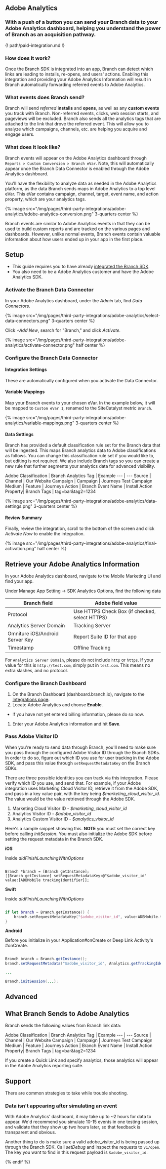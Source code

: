 ## Adobe Analytics

### With a push of a button you can send your Branch data to your Adobe Analytics dashboard, helping you understand the power of Branch as an acquisition pathway.

{! path/paid-integration.md !}

### How does it work?

Once the Branch SDK is integrated into an app, Branch can detect which links are leading to installs, re-opens, and users' actions. Enabling this integration and providing your Adobe Analytics Information will result in Branch automatically forwarding referred events to Adobe Analytics.

### What events does Branch send?

Branch will send *referred* **installs** and **opens**, as well as any **custom events** you track with Branch. Non-referred events, clicks, web session starts, and pageviews will be excluded. Branch also sends all the analytics tags that are attached to the link that drove the referred event. This will allow you to analyze which campaigns, channels, etc. are helping you acquire and engage users.

### What does it look like?

Branch events will appear on the Adobe Analytics dashboard through `Reports > Custom Conversion > Branch eVar`. Note, this will automatically appear once the Branch Data Connector is enabled through the Adobe Analytics dashboard.

You'll have the flexibility to analyze data as needed in the Adobe Analytics platform, as the data Branch sends maps in Adobe Analytics to a top level eVar. This eVar contains campaign, channel, target, event name, and action property, which are your analytics tags.

{% image src="/img/pages/third-party-integrations/adobe-analytics/adobe-analytics-conversion.png" 3-quarters center %}

Branch events are similar to Adobe Analytics events in that they can be used to build custom reports and are tracked on the various pages and dashboards. However, unlike normal events, Branch events contain valuable information about how users ended up in your app in the first place.

## Setup

- This guide requires you to have already [integrated the Branch SDK](/pages/exports/data-integrations/webhooks/).
- You also need to be a Adobe Analytics customer and have the Adobe Analytics SDK.

### Activate the Branch Data Connector

In your Adobe Analytics dashboard, under the *Admin* tab, find *Data Connectors*.

{% image src="/img/pages/third-party-integrations/adobe-analytics/select-data-connectors.png" 3-quarters center %}

Click *+Add New*, search for "Branch," and click *Activate*.

{% image src="/img/pages/third-party-integrations/adobe-analytics/activate-connector.png" half center %}

### Configure the Branch Data Connector

#### Integration Settings

These are automatically configured when you activate the Data Connector.

#### Variable Mappings

Map your Branch events to your chosen eVar. In the example below, it will be mapped to `Custom eVar 1`, renamed to the SiteCatalyst metric `Branch`.

{% image src="/img/pages/third-party-integrations/adobe-analytics/variable-mappings.png" 3-quarters center %}

#### Data Settings

Branch has provided a default classification rule set for the Branch data that will be ingested. This maps Branch analytics data to Adobe classifications as follows. You can change this classification rule set if you would like to, but editing is not required. We also include Branch tags so you can create a new rule that further segments your analytics data for advanced visibility.

Adobe Classification | Branch Analytics Tag | Example
--- | ---
Source | Channel | Our Website
Campaign | Campaign | Journeys Test Campaign
Medium | Feature | Journeys
Action | Branch Event Name | Install
Action Property| Branch Tags | tag=bar&tag2=1234

{% image src="/img/pages/third-party-integrations/adobe-analytics/data-settings.png" 3-quarters center %}

#### Review Summary

Finally, review the integration, scroll to the bottom of the screen and click *Activate Now* to enable the integration.

{% image src="/img/pages/third-party-integrations/adobe-analytics/final-activation.png" half center %}

## Retrieve your Adobe Analytics Information

In your Adobe Analytics dashboard, navigate to the Mobile Marketing UI and find your app.

Under Manage App Setting -> SDK Analytics Options, find the following data

Branch field | Adobe field value
--- | ---
Protocol | Use HTTPS Check Box (if checked, select HTTPS)
Analytics Server Domain | Tracking Server
Omniture iOS/Android Server Key | Report Suite ID for that app
Timestamp | Offline Tracking

For `Analytics Server Domain`, please do not include `http` or `https`. If your value for this is `http://test.com`, simply put in `test.com`. This means no extra slashes, and no protocol.

### Configure the Branch Dashboard

1. On the Branch Dashboard (dashboard.branch.io), navigate to the [Integrations page](https://dashboard.branch.io/integrations).
1. Locate Adobe Analytics and choose **Enable**.
  * If you have not yet entered billing information, please do so now.
1. Enter your Adobe Analytics information and hit **Save**.

### Pass Adobe Visitor ID

When you're ready to send data through Branch, you'll need to make sure you pass through the configured Adobe Visitor ID through the Branch SDKs. In order to do so, figure out which ID you use for user tracking in the Adobe SDK, and pass this value through `setRequestMetadataKey` on the Branch SDKs.

There are three possible identities you can track via this integration. Please verify which ID you use, and send that. For example, if your Adobe integration uses Marketing Cloud Visitor ID, retrieve it from the Adobe SDK, and pass in a key value pair, with the key being *$marketing_cloud_visitor_id*. The value would be the value retrieved through the Adobe SDK.

1. Marketing Cloud Visitor ID - *$marketing_cloud_visitor_id*
2. Analytics Visitor ID - *$adobe_visitor_id*
3. Analytics Custom Visitor ID - *$analytics_visitor_id*

Here's a sample snippet showing this. **NOTE** you must set the correct key before calling *initSession*. You must also initialize the Adobe SDK before setting the request metadata in the Branch SDK.

**iOS**

Inside *didFinishLaunchingWithOptions*

```objc

Branch *branch = [Branch getInstance];
[[Branch getInstance] setRequestMetadataKey:@"$adobe_visitor_id" value:[ADBMobile trackingIdentifier]];
```

**Swift**

Inside *didFinishLaunchingWithOptions*

```swift

if let branch = Branch.getInstance() {
    branch.setRequestMetadataKey("$adobe_visitor_id", value:ADBMobile.trackingIdentifier() as NSObject!);
}
```

**Android**

Before you initialize in your Application#onCreate or Deep Link Activity's #onCreate.

```java

Branch branch = Branch.getInstance();
branch.setRequestMetadata("$adobe_visitor_id", Analytics.getTrackingIdentifier());

...

Branch.initSession(...);
```

## Advanced

## What Branch Sends to Adobe Analytics

Branch sends the following values from Branch link data:

Adobe Classification | Branch Analytics Tag | Example
--- | ---
Source | Channel | Our Website
Campaign | Campaign | Journeys Test Campaign
Medium | Feature | Journeys
Action | Branch Event Name | Install
Action Property| Branch Tags | tag=bar&tag2=1234

If you create a Quick Link and specify analytics, those analytics will appear in the Adobe Analytics reporting suite.

## Support

There are common strategies to take while trouble shooting.

### Data isn't appearing after simulating an event

With Adobe Analytics' dashboard, it may take up to ~2 hours for data to appear. We'd recommend you simulate 10-15 events in one testing session, and validate that they show up two hours later, so that feedback is transparent and obvious.

Another thing to do is make sure a valid adobe_visitor_id is being passed up through the Branch SDK. Call *setDebug* and inspect the requests to `v1/open`. The key you want to find in this request payload is `$adobe_visitor_id`.

{% endif %}
